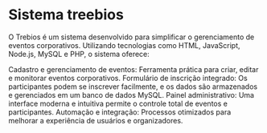# Sistema treebios

O Trebios é um sistema desenvolvido para simplificar o gerenciamento de eventos corporativos. Utilizando tecnologias como HTML, JavaScript, Node.js, MySQL e PHP, o sistema oferece:

Cadastro e gerenciamento de eventos: Ferramenta prática para criar, editar e monitorar eventos corporativos.
Formulário de inscrição integrado: Os participantes podem se inscrever facilmente, e os dados são armazenados e gerenciados em um banco de dados MySQL.
Painel administrativo: Uma interface moderna e intuitiva permite o controle total de eventos e participantes.
Automação e integração: Processos otimizados para melhorar a experiência de usuários e organizadores.
